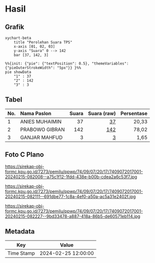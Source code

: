 # Hasil

## Grafik

```mermaid
xychart-beta
    title "Perolehan Suara TPS"
    x-axis [01, 02, 03]
    y-axis "Suara" 0 --> 142
    bar [37, 142, 3]
```

```mermaid
%%{init: {"pie": {"textPosition": 0.5}, "themeVariables": {"pieOuterStrokeWidth": "5px"}} }%%
pie showData
    "1" : 37
    "2" : 142
    "3" : 3
```

## Tabel

| No. | Nama Paslon    | Suara | Suara (raw) | Persentase |
|:--- |:-------------- | -----:| -----------:| ----------:|
| 1   | ANIES MUHAIMIN | 37    | [37][p-1]   | 20,33      |
| 2   | PRABOWO GIBRAN | 142   | [142][p-2]  | 78,02      |
| 3   | GANJAR MAHFUD  | 3     | [3][p-3]    | 1,65       |


[p-1]: https://github.com/gigit-pemilu/pemilu-2024-74-sulawesi-tenggara/blob/main/pilpres/hitung-suara/sub/74-sulawesi-tenggara/sub/09-konawe-utara/sub/07-sawa/sub/2017-ulu-sawa/sub/001-tps/sub/paslon-1.txt
[p-2]: https://github.com/gigit-pemilu/pemilu-2024-74-sulawesi-tenggara/blob/main/pilpres/hitung-suara/sub/74-sulawesi-tenggara/sub/09-konawe-utara/sub/07-sawa/sub/2017-ulu-sawa/sub/001-tps/sub/paslon-2.txt
[p-3]: https://github.com/gigit-pemilu/pemilu-2024-74-sulawesi-tenggara/blob/main/pilpres/hitung-suara/sub/74-sulawesi-tenggara/sub/09-konawe-utara/sub/07-sawa/sub/2017-ulu-sawa/sub/001-tps/sub/paslon-3.txt

## Foto C Plano

https://sirekap-obj-formc.kpu.go.id/7273/pemilu/ppwp/74/09/07/20/17/7409072017001-20240215-082008--a75c1f12-1fdd-438e-b00b-cdea2a6c53f7.jpg

https://sirekap-obj-formc.kpu.go.id/7273/pemilu/ppwp/74/09/07/20/17/7409072017001-20240215-082111--691dbe77-1c8a-4ef0-a50a-ac5a31e2402f.jpg

https://sirekap-obj-formc.kpu.go.id/7273/pemilu/ppwp/74/09/07/20/17/7409072017001-20240215-082227--9bd33478-a887-418a-86b5-de60571eb114.jpg


## Metadata

| Key        | Value               |
| ---------- | ------------------- |
| Time Stamp | 2024-02-25 12:00:00 |



